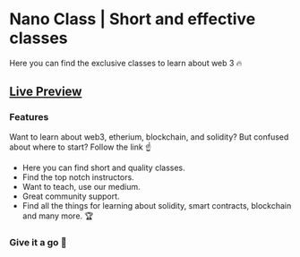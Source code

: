 # Nano Class | Short and effective classes

Here you can find the exclusive classes to learn about web 3 🔥

## [Live Preview](https://nano-class-moeen-mahmud.netlify.app/)

### Features

Want to learn about web3, etherium, blockchain, and solidity?
But confused about where to start? Follow the link ☝️

- Here you can find short and quality classes.
- Find the top notch instructors.
- Want to teach, use our medium.
- Great community support.
- Find all the things for learning about solidity, smart contracts, blockchain and many more. 🏆

### Give it a go 🚀
